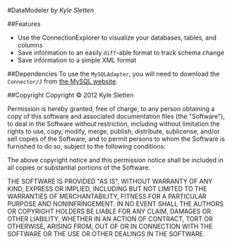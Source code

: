 #DataModeler
*by Kyle Sletten*

##Features
* Use the ConnectionExplorer to visualize your databases, tables, and columns
* Save information to an easily `diff`-able format to track schema change
* Save information to a simple XML format

##Dependencies
To use the `MySQLAdapter`, you will need to download the `Connector/J` from [the MySQL website](http://www.mysql.com/downloads/connector/j/).

##Copyright
Copyright &copy; 2012 Kyle Sletten

Permission is hereby granted, free of charge, to any person obtaining a copy of this software and associated documentation files (the "Software"), to deal in the Software without restriction, including without limitation the rights to use, copy, modify, merge, publish, distribute, sublicense, and/or sell copies of the Software, and to permit persons to whom the Software is furnished to do so, subject to the following conditions:

The above copyright notice and this permission notice shall be included in all copies or substantial portions of the Software.

THE SOFTWARE IS PROVIDED "AS IS", WITHOUT WARRANTY OF ANY KIND, EXPRESS OR IMPLIED, INCLUDING BUT NOT LIMITED TO THE WARRANTIES OF MERCHANTABILITY, FITNESS FOR A PARTICULAR PURPOSE AND NONINFRINGEMENT. IN NO EVENT SHALL THE AUTHORS OR COPYRIGHT HOLDERS BE LIABLE FOR ANY CLAIM, DAMAGES OR OTHER LIABILITY, WHETHER IN AN ACTION OF CONTRACT, TORT OR OTHERWISE, ARISING FROM, OUT OF OR IN CONNECTION WITH THE SOFTWARE OR THE USE OR OTHER DEALINGS IN THE SOFTWARE.